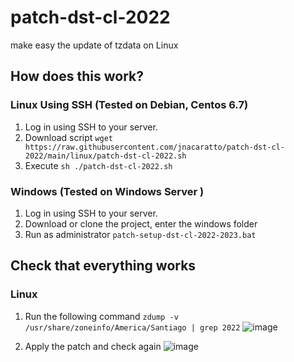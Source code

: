 # patch-dst-cl-2022
make easy the update of tzdata on Linux

## How does this work?

### Linux Using SSH (Tested on Debian, Centos 6.7)
1. Log in using SSH to your server.
2. Download script `wget https://raw.githubusercontent.com/jnacaratto/patch-dst-cl-2022/main/linux/patch-dst-cl-2022.sh`
3. Execute `sh ./patch-dst-cl-2022.sh`

### Windows (Tested on Windows Server )
1. Log in using SSH to your server.
2. Download or clone the project, enter the windows folder
3. Run as administrator `patch-setup-dst-cl-2022-2023.bat`

## Check that everything works

### Linux
1. Run the following command `zdump -v /usr/share/zoneinfo/America/Santiago | grep 2022`
![image](https://user-images.githubusercontent.com/24944384/188193417-5de60ccc-3e47-4e6d-8b6b-812ee1ed64f2.png)

2. Apply the patch and check again
![image](https://user-images.githubusercontent.com/24944384/188224562-669cc541-5c7e-481a-a669-960ca8af920f.png)
